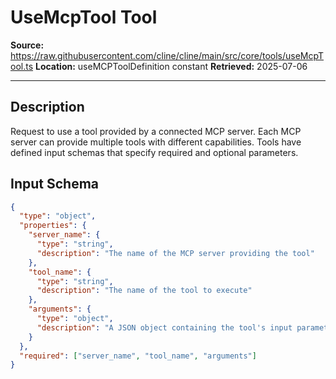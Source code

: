 # UseMcpTool Tool

**Source:** https://raw.githubusercontent.com/cline/cline/main/src/core/tools/useMcpTool.ts
**Location:** useMCPToolDefinition constant
**Retrieved:** 2025-07-06

---

## Description

Request to use a tool provided by a connected MCP server. Each MCP server can provide multiple tools with different capabilities. Tools have defined input schemas that specify required and optional parameters.

## Input Schema

```json
{
  "type": "object",
  "properties": {
    "server_name": {
      "type": "string",
      "description": "The name of the MCP server providing the tool"
    },
    "tool_name": {
      "type": "string",
      "description": "The name of the tool to execute"
    },
    "arguments": {
      "type": "object",
      "description": "A JSON object containing the tool's input parameters, following the tool's input schema"
    }
  },
  "required": ["server_name", "tool_name", "arguments"]
}
```